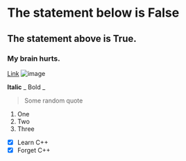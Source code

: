 # The statement below is False
## The statement above is True.
### My brain hurts.

[Link](https://www.youtube.com/watch?v=dQw4w9WgXcQ&ab_channel=RickAstleyVEVO)
![image](https://cdn.bulbagarden.net/upload/6/60/258Mudkip.png)

**Italic**
_ Bold _

> Some random quote

1. One
2. Two
3. Three

- [x] Learn C++
- [x] Forget C++
